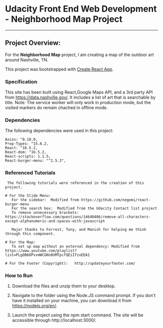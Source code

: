 # Udacity Front End Web Development - Neighborhood Map Project
---

## Project Overview:

For the **Neighborhood Map** project, I am creating a map of the outdoor art around Nashville, TN.

This project was bootstrapped with [Create React App](https://github.com/facebookincubator/create-react-app).

### Specification

This site has been built using React,Google Maps API, and a 3rd party API from https://data.nashville.gov/.  It includes a list of art that is searchable by title.  Note:  The service worker will only work in production mode, but the visited markers do remain chached in offline mode.

### Dependencies

The following dependencies were used in this project:

    Axios: ^0.18.0,
    Prop-Types: ^15.6.2,
    React: ^16.5.2,
    React-dom: ^16.5.2,
    React-scripts: 1.1.5,
	React-burger-menu: "^2.5.3",

	
### Referenced Tutorials

     The following tutorials were referenced in the creation of this project.  
	 
	# For the Slide Menu:
	   For the sidebar:  Modified from https://github.com/negomi/react-burger-menu
	   For the search box:  Modified from the Udacity Contact list project 
	   To remove unnecessary brackets:  https://stackoverflow.com/questions/14640486/remove-all-characters-except-alphanumeric-and-spaces-with-javascript
	   
	   Major thanks to Forrest, Tony, and Manish for helping me think through this component.
	   
    # For the Map:
	   To set up map without an external dependency: Modified from https://www.youtube.com/playlist?list=PLgOB68PvvmWCGNn8UMTpcfQEiITzxEEA1
	   
	# For the Footer (Copyright):   http://updateyourfooter.com/
	   
	 
	
### How to Run

1. Download the files and unzip them to your desktop.

2.  Navigate to the folder using the Node.JS command prompt.  If you don't have it installed on your machine, you can download it from https://nodejs.org/en/.

3.  Launch the project using the npm start command.  The site will be accessible through http://localhost:3000/.  



